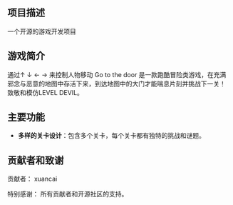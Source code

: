 ## 项目描述
一个开源的游戏开发项目

## 游戏简介
通过↑ ↓ ← → 来控制人物移动
Go to the door 是一款跑酷冒险类游戏，在充满邪念与恶意的地图中存活下来，到达地图中的大门才能喘息片刻并挑战下一关！
致敬和模仿LEVEL DEVIL。 

## 主要功能
- **多样的关卡设计**：包含多个关卡，每个关卡都有独特的挑战和谜题。

## 贡献者和致谢

贡献者：
xuancai

特别感谢：
所有贡献者和开源社区的支持。
